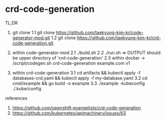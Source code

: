 # crd-code-generation

TL;DR

1. git clone
1.1 git clone https://github.com/taekyung-kim-kr/code-generator-mod.git
1.2 git clone https://github.com/taekyung-kim-kr/crd-code-generation.git

2. within code-generator-mod
2.1 ./build.sh
2.2 ./run.sh => OUTPUT should be upper directory of 'crd-code-generation'
2.3 within docker -> /script/codegen.sh crd-code-generation example.com v1

3. within crd-code-generation
3.1 cd artifacts && kubectl apply -f databases-crd.yaml && kubectl apply -f my-database.yaml
3.2 cd cmd/example && go build -o example
3.3 ./example -kubeconfig ./.kube/config

references
1. https://github.com/openshift-evangelists/crd-code-generation
2. https://github.com/kubernetes/apimachinery/issues/63
